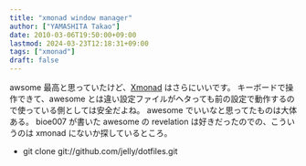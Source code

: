 ```yaml
---
title: "xmonad window manager"
author: ["YAMASHITA Takao"]
date: 2010-03-06T19:50:00+09:00
lastmod: 2024-03-23T12:18:31+09:00
tags: ["xmonad"]
draft: false
---
```


awsome 最高と思っていたけど、[Xmonad](http://xmonad.org/)
はさらにいいです。 キーボードで操作できて、awesome
とは違い設定ファイルがヘタっても前の設定で動作するので使っている側としては安全だよね。
awesome でいいなと思ってたものは大体ある。 bioe007 が書いた awesome の
revelation は好きだったのでの、こういうのは xmonad
にないか探しているところ。

-   git clone git://github.com/jelly/dotfiles.git
